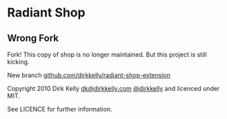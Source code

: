 # Radiant Shop

## Wrong Fork

Fork! This copy of shop is no longer maintained. But this project is still kicking.

New branch [github.com/dirkkelly/radiant-shop-extension](http://github.com/dirkkelly/radiant-shop-extension)

Copyright 2010 Dirk Kelly [dk@dirkkelly.com](dk@dirkkelly.com) [@dirkkelly](http://twitter.com/dirkkelly) and licenced under MIT.

See LICENCE for further information.